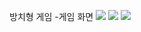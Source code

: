 방치형 게임
  -게임 화면
<img src="https://user-images.githubusercontent.com/106128885/212598693-d981a860-89e3-47c2-aede-b8e063dc7c5f.jpg" style="max-width: 300px; height=auto;">
<img src="https://user-images.githubusercontent.com/106128885/212598727-aba5cafd-7fa2-44d2-b26d-086ad095f326.jpg" style="max-width: 300px; height=auto;">
<img src="https://user-images.githubusercontent.com/106128885/212598734-12fd42ea-39cb-46a9-a24b-392143ac4cf7.jpg" style="max-width: 300px; height=auto;">

